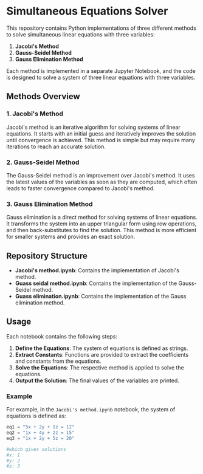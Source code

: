 # Simultaneous Equations Solver

This repository contains Python implementations of three different methods to solve simultaneous linear equations with three variables:

1. **Jacobi's Method**
2. **Gauss-Seidel Method**
3. **Gauss Elimination Method**

Each method is implemented in a separate Jupyter Notebook, and the code is designed to solve a system of three linear equations with three variables.

## Methods Overview

### 1. Jacobi's Method
Jacobi's method is an iterative algorithm for solving systems of linear equations. It starts with an initial guess and iteratively improves the solution until convergence is achieved. This method is simple but may require many iterations to reach an accurate solution.

### 2. Gauss-Seidel Method
The Gauss-Seidel method is an improvement over Jacobi's method. It uses the latest values of the variables as soon as they are computed, which often leads to faster convergence compared to Jacobi's method.

### 3. Gauss Elimination Method
Gauss elimination is a direct method for solving systems of linear equations. It transforms the system into an upper triangular form using row operations, and then back-substitutes to find the solution. This method is more efficient for smaller systems and provides an exact solution.

## Repository Structure

- **Jacobi's method.ipynb**: Contains the implementation of Jacobi's method.
- **Guass seidal method.ipynb**: Contains the implementation of the Gauss-Seidel method.
- **Guass elimination.ipynb**: Contains the implementation of the Gauss elimination method.

## Usage

Each notebook contains the following steps:

1. **Define the Equations**: The system of equations is defined as strings.
2. **Extract Constants**: Functions are provided to extract the coefficients and constants from the equations.
3. **Solve the Equations**: The respective method is applied to solve the equations.
4. **Output the Solution**: The final values of the variables are printed.

### Example

For example, in the `Jacobi's method.ipynb` notebook, the system of equations is defined as:

```python
eq1 = "5x + 2y + 1z = 12"
eq2 = "1x + 4y + 2z = 15"
eq3 = "1x + 2y + 5z = 20" 

#which gives solutions 
#x: 1
#y: 2
#z: 3
